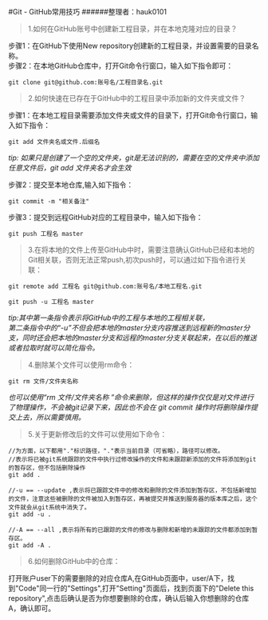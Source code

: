 #Git - GitHub常用技巧
######整理者：hauk0101
>1.如何在GitHub账号中创建新工程目录，并在本地克隆对应的目录？

步骤1：在GitHub下使用New repository创建新的工程目录，并设置需要的目录名称。<br>
步骤2：在本地GitHub仓库中，打开Git命令行窗口，输入如下指令即可：<br>

	git clone git@github.com:账号名/工程目录名.git

>2.如何快速在已存在于GitHub中的工程目录中添加新的文件夹或文件？

步骤1：在本地工程目录需要添加文件夹或文件的目录下，打开Git命令行窗口，输入如下指令：<br>
	
	git add 文件夹名或文件.后缀名
_tip: 如果只是创建了一个空的文件夹，git是无法识别的，需要在空的文件夹中添加任意文件后，git add 文件夹名才会生效_

步骤2：提交至本地仓库,输入如下指令：<br>

	git commit -m "相关备注"

步骤3：提交到远程GitHub对应的工程目录中，输入如下指令：<br>

	git push 工程名 master
	
>3.在将本地的文件上传至GitHub中时，需要注意确认GitHub已经和本地的Git相关联，否则无法正常push,初次push时，可以通过如下指令进行关联：<br>
	
	git remote add 工程名 git@github.com:账号名/本地工程名.git

	git push -u 工程名 master

_tip:其中第一条指令表示将GitHub中的工程与本地的工程相关联，<br>第二条指令中的“-u”不但会把本地的master分支内容推送到远程新的master分支，同时还会把本地的master分支和远程的master分支关联起来，在以后的推送或者拉取时就可以简化指令。_

>4.删除某个文件可以使用rm命令：

	git rm 文件/文件夹名称

_也可以使用“rm 文件/文件夹名称 ”命令来删除，但这样的操作仅仅是对文件进行了物理操作，不会被git记录下来，因此也不会在	git commit 操作时将删除操作提交上去，所以需要慎用。_


>5.关于更新修改后的文件可以使用如下命令：

	//为方面，以下都用"."标识路径，"."表示当前目录（可省略），路径可以修改。
	//表示将已被git系统跟踪的文件中执行过修改操作的文件和未跟踪新添加的文件将添加到git的暂存区，但不包括删除操作
	git add .
	
	//-u == --update ,表示将已跟踪文件中的修改和删除的文件添加到暂存区，不包括新增加的文件，注意这些被删除的文件被加入到暂存区，再被提交并推送到服务器的版本库之后，这个文件就会从git系统中消失了。
	git add -u .

	//-A == --all ,表示将所有的已跟踪的文件的修改与删除和新增的未跟踪的文件都添加到暂存区。
	git add -A .

>6.如何删除GitHub中的仓库：

打开账户user下的需要删除的对应仓库A,在GitHub页面中，user/A下，找到"Code"同一行的"Settings",打开"Setting"页面后，找到页面下的"Delete this repository",点击后确认是否为你想要删除的仓库，确认后输入你想删除的仓库A，确认即可。
	